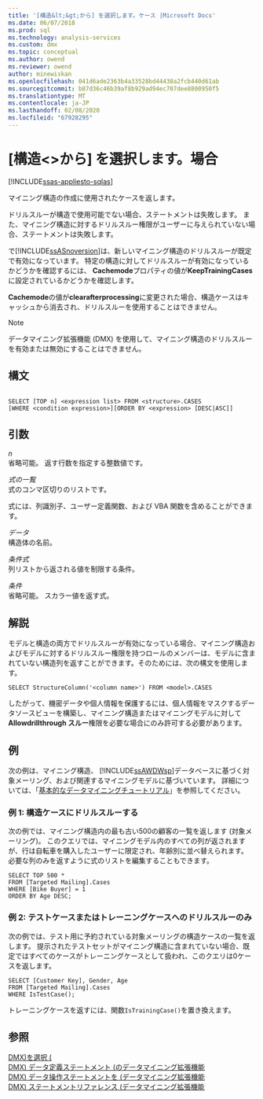```yaml
---
title: '[構造&lt;&gt;から] を選択します。ケース |Microsoft Docs'
ms.date: 06/07/2018
ms.prod: sql
ms.technology: analysis-services
ms.custom: dmx
ms.topic: conceptual
ms.author: owend
ms.reviewer: owend
author: minewiskan
ms.openlocfilehash: 041d6ade2363b4a33528bd44438a2fcb440d61ab
ms.sourcegitcommit: b87d36c46b39af8b929ad94ec707dee8800950f5
ms.translationtype: MT
ms.contentlocale: ja-JP
ms.lasthandoff: 02/08/2020
ms.locfileid: "67928295"
---
```

# <a name="select-from-ltstructuregtcases"></a>[構造&lt;&gt;から] を選択します。場合
[!INCLUDE[ssas-appliesto-sqlas](../includes/ssas-appliesto-sqlas.md)]

  マイニング構造の作成に使用されたケースを返します。  
  
 ドリルスルーが構造で使用可能でない場合、ステートメントは失敗します。 また、マイニング構造に対するドリルスルー権限がユーザーに与えられていない場合、ステートメントは失敗します。  
  
 で[!INCLUDE[ssASnoversion](../includes/ssasnoversion-md.md)]は、新しいマイニング構造のドリルスルーが既定で有効になっています。 特定の構造に対してドリルスルーが有効になっているかどうかを確認するには、 **Cachemode**プロパティの値が**KeepTrainingCases**に設定されているかどうかを確認します。  
  
 **Cachemode**の値が**clearafterprocessing**に変更された場合、構造ケースはキャッシュから消去され、ドリルスルーを使用することはできません。  
  
> [!NOTE]  
>  データマイニング拡張機能 (DMX) を使用して、マイニング構造のドリルスルーを有効または無効にすることはできません。  
  
## <a name="syntax"></a>構文  
  
```  
  
SELECT [TOP n] <expression list> FROM <structure>.CASES  
[WHERE <condition expression>][ORDER BY <expression> [DESC|ASC]]  
```  
  
## <a name="arguments"></a>引数  
 *n*  
 省略可能。 返す行数を指定する整数値です。  
  
 *式の一覧*  
 式のコンマ区切りのリストです。  
  
 式には、列識別子、ユーザー定義関数、および VBA 関数を含めることができます。  
  
 *データ*  
 構造体の名前。  
  
 *条件式*  
 列リストから返される値を制限する条件。  
  
 *条件*  
 省略可能。 スカラー値を返す式。  
  
## <a name="remarks"></a>解説  
 モデルと構造の両方でドリルスルーが有効になっている場合、マイニング構造およびモデルに対するドリルスルー権限を持つロールのメンバーは、モデルに含まれていない構造列を返すことができます。そのためには、次の構文を使用します。  
  
```  
SELECT StructureColumn('<column name>') FROM <model>.CASES  
```  
  
 したがって、機密データや個人情報を保護するには、個人情報をマスクするデータソースビューを構築し、マイニング構造またはマイニングモデルに対して**Allowdrillthrough スルー**権限を必要な場合にのみ許可する必要があります。  
  
## <a name="examples"></a>例  
 次の例は、マイニング構造、 [!INCLUDE[ssAWDWsp](../includes/ssawdwsp-md.md)]データベースに基づく対象メーリング、および関連するマイニングモデルに基づいています。 詳細については、「[基本的なデータマイニングチュートリアル](https://msdn.microsoft.com/library/6602edb6-d160-43fb-83c8-9df5dddfeb9c)」を参照してください。  
  
### <a name="example-1-drill-through-to-structure-cases"></a>例 1: 構造ケースにドリルスルーする  
 次の例では、マイニング構造内の最も古い500の顧客の一覧を返します (対象メーリング)。 このクエリでは、マイニングモデル内のすべての列が返されますが、行は自転車を購入したユーザーに限定され、年齢別に並べ替えられます。 必要な列のみを返すように式のリストを編集することもできます。  
  
```  
SELECT TOP 500 *  
FROM [Targeted Mailing].Cases  
WHERE [Bike Buyer] = 1  
ORDER BY Age DESC;  
```  
  
### <a name="example-2-drillthrough-to-test-or-training-cases-only"></a>例 2: テストケースまたはトレーニングケースへのドリルスルーのみ  
 次の例では、テスト用に予約されている対象メーリングの構造ケースの一覧を返します。 提示されたテストセットがマイニング構造に含まれていない場合、既定ではすべてのケースがトレーニングケースとして扱われ、このクエリは0ケースを返します。  
  
```  
SELECT [Customer Key], Gender, Age  
FROM [Targeted Mailing].Cases  
WHERE IsTestCase();  
```  
  
 トレーニングケースを返すには、関数`IsTrainingCase()`を置き換えます。  
  
## <a name="see-also"></a>参照  
 [DMX&#41;を選択 &#40;](../dmx/select-dmx.md)   
 [DMX&#41; データ定義ステートメント &#40;のデータマイニング拡張機能](../dmx/dmx-statements-data-definition.md)   
 [DMX&#41; データ操作ステートメントを &#40;データマイニング拡張機能](../dmx/dmx-statements-data-manipulation.md)   
 [DMX&#41; ステートメントリファレンス &#40;データマイニング拡張機能](../dmx/data-mining-extensions-dmx-statements.md)  
  
  
